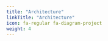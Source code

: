 ```yaml
---
title: "Architecture"
linkTitle: "Architecture"
icon: fa-regular fa-diagram-project
weight: 4
---
```


